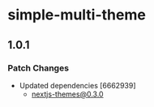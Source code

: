 # simple-multi-theme

## 1.0.1

### Patch Changes

- Updated dependencies [6662939]
  - nextjs-themes@0.3.0

